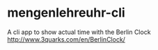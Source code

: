 # mengenlehreuhr-cli

A cli app to show actual time with the Berlin Clock http://www.3quarks.com/en/BerlinClock/

